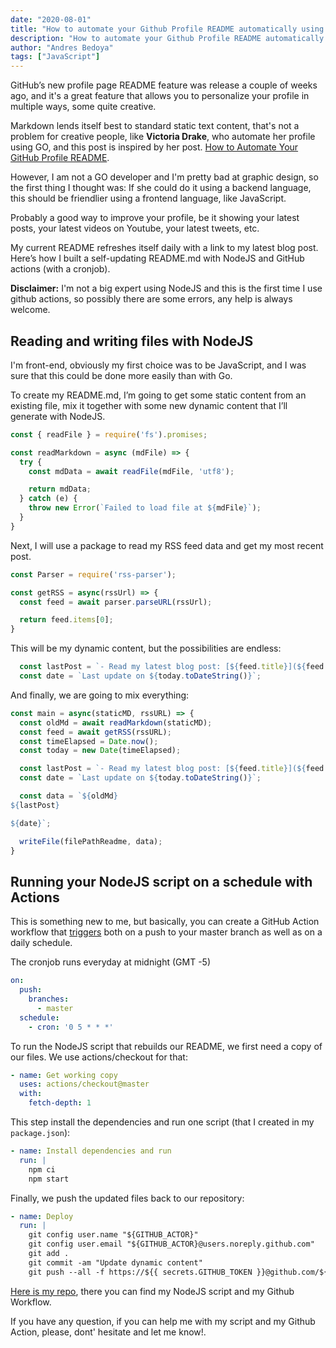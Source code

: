 ```yaml
---
date: "2020-08-01"
title: "How to automate your Github Profile README automatically using NodeJS"
description: "How to automate your Github Profile README automatically using NodeJS and Github actions"
author: "Andres Bedoya"
tags: ["JavaScript"]
---
```


GitHub’s new profile page README feature was release a couple of weeks ago, and it's a great feature that allows you to personalize your profile in multiple ways, some quite creative.

Markdown lends itself best to standard static text content, that's not a problem for creative people, like **Victoria Drake**, who automate her profile using GO, and this post is inspired by her post. [How to Automate Your GitHub Profile README](https://victoria.dev/blog/go-automate-your-github-profile-readme/).

However, I am not a GO developer and I'm pretty bad at graphic design, so the first thing I thought was: If she could do it using a backend language, this should be friendlier using a frontend language, like JavaScript.

Probably a good way to improve your profile, be it showing your latest posts, your latest videos on Youtube, your latest tweets, etc.

My current README refreshes itself daily with a link to my latest blog post. Here’s how I built a self-updating README.md with NodeJS and GitHub actions (with a cronjob).

**Disclaimer:** I'm not a big expert using NodeJS and this is the first time I use github actions, so possibly there are some errors, any help is always welcome.

## Reading and writing files with NodeJS

I'm front-end, obviously my first choice was to be JavaScript, and I was sure that this could be done more easily than with Go.

To create my README.md, I’m going to get some static content from an existing file, mix it together with some new dynamic content that I’ll generate with NodeJS.

```js
const { readFile } = require('fs').promises;

const readMarkdown = async (mdFile) => {
  try {
    const mdData = await readFile(mdFile, 'utf8');

    return mdData;
  } catch (e) {
    throw new Error(`Failed to load file at ${mdFile}`);
  }
}
```

Next, I will use a package to read my RSS feed data and get my most recent post.

```js
const Parser = require('rss-parser');

const getRSS = async(rssUrl) => {
  const feed = await parser.parseURL(rssUrl);

  return feed.items[0];
}
```

This will be my dynamic content, but the possibilities are endless:

```js
  const lastPost = `- Read my latest blog post: [${feed.title}](${feed.link})`;
  const date = `Last update on ${today.toDateString()}`;
```

And finally, we are going to mix everything:

```js
const main = async(staticMD, rssURL) => {
  const oldMd = await readMarkdown(staticMD);
  const feed = await getRSS(rssURL);
  const timeElapsed = Date.now();
  const today = new Date(timeElapsed);

  const lastPost = `- Read my latest blog post: [${feed.title}](${feed.link})`;
  const date = `Last update on ${today.toDateString()}`;

  const data = `${oldMd}
${lastPost}

${date}`;

  writeFile(filePathReadme, data);
}
```

## Running your NodeJS script on a schedule with Actions

This is something new to me, but basically, you can create a GitHub Action workflow that [triggers](https://docs.github.com/en/actions/reference/events-that-trigger-workflows) both on a push to your master branch as well as on a daily schedule.

The cronjob runs everyday at midnight (GMT -5)
```yml
on:
  push:
    branches:
      - master
  schedule:
    - cron: '0 5 * * *'
```

To run the NodeJS script that rebuilds our README, we first need a copy of our files. We use actions/checkout for that:

```yml
- name: Get working copy
  uses: actions/checkout@master
  with:
    fetch-depth: 1 
```

This step install the dependencies and run one script (that I created in my `package.json`):

```yml
- name: Install dependencies and run
  run: |
    npm ci
    npm start
```

Finally, we push the updated files back to our repository:

```yml
- name: Deploy
  run: |
    git config user.name "${GITHUB_ACTOR}"
    git config user.email "${GITHUB_ACTOR}@users.noreply.github.com"
    git add .
    git commit -am "Update dynamic content"
    git push --all -f https://${{ secrets.GITHUB_TOKEN }}@github.com/${GITHUB_REPOSITORY}.git
```

[Here is my repo](https://github.com/Angelfire/Angelfire), there you can find my NodeJS script and my Github Workflow.

If you have any question, if you can help me with my script and my Github Action, please, dont' hesitate and let me know!.
